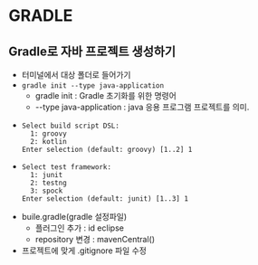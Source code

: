 # GRADLE

## Gradle로 자바 프로젝트 생성하기
- 터미널에서 대상 폴더로 들어가기
- `gradle init --type java-application`
  - gradle init : Gradle 초기화를 위한 명령어
  - --type java-application : java 응용 프로그램 프로젝트를 의미.
- ```
  Select build script DSL:
    1: groovy
    2: kotlin
  Enter selection (default: groovy) [1..2] 1
  ```
- ```
  Select test framework:
    1: junit
    2: testng
    3: spock
  Enter selection (default: junit) [1..3] 1
  ```
- buile.gradle(gradle 설정파일)
  - 플러그인 추가 :  id eclipse
  - repository 변경 : mavenCentral()
- 프로젝트에 맞게 .gitignore 파일 수정